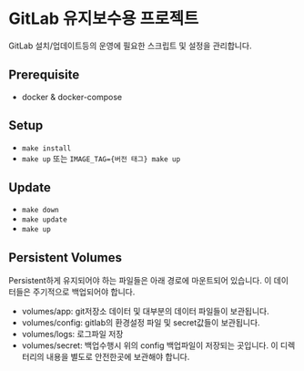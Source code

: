 # GitLab 유지보수용 프로젝트

GitLab 설치/업데이트등의 운영에 필요한 스크립트 및 설정을 관리합니다.

## Prerequisite
- docker & docker-compose

## Setup
- `make install`
- `make up` 또는 `IMAGE_TAG={버전 태그} make up`

## Update
- `make down`
- `make update`
- `make up`

## Persistent Volumes
Persistent하게 유지되어야 하는 파일들은 아래 경로에 마운트되어 있습니다. 이 데이터들은 주기적으로 백업되어야 합니다.

- volumes/app: git저장소 데이터 및 대부분의 데이터 파일들이 보관됩니다.
- volumes/config: gitlab의 환경설정 파일 및 secret값들이 보관됩니다.
- volumes/logs: 로그파일 저장
- volumes/secret: 백업수행시 위의 config 백업파일이 저장되는 곳입니다. 이 디렉터리의 내용을 별도로 안전한곳에 보관해야 합니다.
